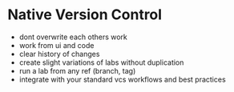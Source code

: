 # Native Version Control

- dont overwrite each others work
- work from ui and code
- clear history of changes
- create slight variations of labs without duplication
- run a lab from any ref (branch, tag)
- integrate with your standard vcs workflows and best practices
